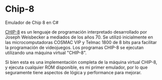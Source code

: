 # Chip-8
Emulador de Chip 8 en C#

[CHIP-8](https://en.wikipedia.org/wiki/CHIP-8) es un lenguaje de programación interpretado desarrollado por Joseph Weisbecker a mediados de los años 70. Se utilizó inicialmente en las microcomputadoras COSMAC VIP y Telmac 1800 de 8 bits para facilitar la programación de videojuegos. Los programas CHIP-8 se ejecutan utilizando una máquina virtual "CHIP-8".

Si bien esta es una implementación completa de la máquina virtual CHIP-8, y ejecuta cualquier ROM disponible, es mi primer emulador, por lo que seguramente tiene aspectos de lógica y performance para mejorar.
